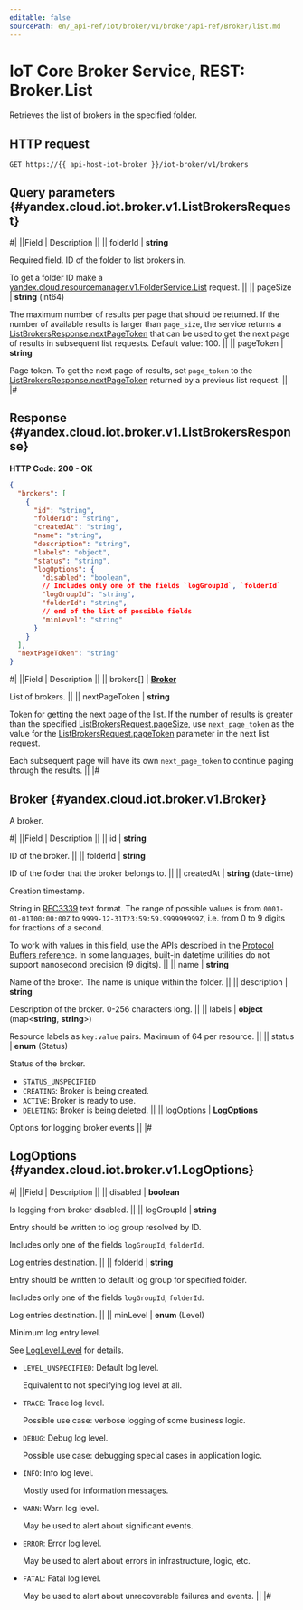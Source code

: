 ```yaml
---
editable: false
sourcePath: en/_api-ref/iot/broker/v1/broker/api-ref/Broker/list.md
---
```


# IoT Core Broker Service, REST: Broker.List

Retrieves the list of brokers in the specified folder.

## HTTP request

```
GET https://{{ api-host-iot-broker }}/iot-broker/v1/brokers
```

## Query parameters {#yandex.cloud.iot.broker.v1.ListBrokersRequest}

#|
||Field | Description ||
|| folderId | **string**

Required field. ID of the folder to list brokers in.

To get a folder ID make a [yandex.cloud.resourcemanager.v1.FolderService.List](/docs/resource-manager/api-ref/Folder/list#List) request. ||
|| pageSize | **string** (int64)

The maximum number of results per page that should be returned. If the number of available
results is larger than `page_size`, the service returns a [ListBrokersResponse.nextPageToken](#yandex.cloud.iot.broker.v1.ListBrokersResponse)
that can be used to get the next page of results in subsequent list requests.
Default value: 100. ||
|| pageToken | **string**

Page token. To get the next page of results, set `page_token` to the
[ListBrokersResponse.nextPageToken](#yandex.cloud.iot.broker.v1.ListBrokersResponse) returned by a previous list request. ||
|#

## Response {#yandex.cloud.iot.broker.v1.ListBrokersResponse}

**HTTP Code: 200 - OK**

```json
{
  "brokers": [
    {
      "id": "string",
      "folderId": "string",
      "createdAt": "string",
      "name": "string",
      "description": "string",
      "labels": "object",
      "status": "string",
      "logOptions": {
        "disabled": "boolean",
        // Includes only one of the fields `logGroupId`, `folderId`
        "logGroupId": "string",
        "folderId": "string",
        // end of the list of possible fields
        "minLevel": "string"
      }
    }
  ],
  "nextPageToken": "string"
}
```

#|
||Field | Description ||
|| brokers[] | **[Broker](#yandex.cloud.iot.broker.v1.Broker)**

List of brokers. ||
|| nextPageToken | **string**

Token for getting the next page of the list. If the number of results is greater than
the specified [ListBrokersRequest.pageSize](#yandex.cloud.iot.broker.v1.ListBrokersRequest), use `next_page_token` as the value
for the [ListBrokersRequest.pageToken](#yandex.cloud.iot.broker.v1.ListBrokersRequest) parameter in the next list request.

Each subsequent page will have its own `next_page_token` to continue paging through the results. ||
|#

## Broker {#yandex.cloud.iot.broker.v1.Broker}

A broker.

#|
||Field | Description ||
|| id | **string**

ID of the broker. ||
|| folderId | **string**

ID of the folder that the broker belongs to. ||
|| createdAt | **string** (date-time)

Creation timestamp.

String in [RFC3339](https://www.ietf.org/rfc/rfc3339.txt) text format. The range of possible values is from
`0001-01-01T00:00:00Z` to `9999-12-31T23:59:59.999999999Z`, i.e. from 0 to 9 digits for fractions of a second.

To work with values in this field, use the APIs described in the
[Protocol Buffers reference](https://developers.google.com/protocol-buffers/docs/reference/overview).
In some languages, built-in datetime utilities do not support nanosecond precision (9 digits). ||
|| name | **string**

Name of the broker. The name is unique within the folder. ||
|| description | **string**

Description of the broker. 0-256 characters long. ||
|| labels | **object** (map<**string**, **string**>)

Resource labels as `key:value` pairs. Maximum of 64 per resource. ||
|| status | **enum** (Status)

Status of the broker.

- `STATUS_UNSPECIFIED`
- `CREATING`: Broker is being created.
- `ACTIVE`: Broker is ready to use.
- `DELETING`: Broker is being deleted. ||
|| logOptions | **[LogOptions](#yandex.cloud.iot.broker.v1.LogOptions)**

Options for logging broker events ||
|#

## LogOptions {#yandex.cloud.iot.broker.v1.LogOptions}

#|
||Field | Description ||
|| disabled | **boolean**

Is logging from broker disabled. ||
|| logGroupId | **string**

Entry should be written to log group resolved by ID.

Includes only one of the fields `logGroupId`, `folderId`.

Log entries destination. ||
|| folderId | **string**

Entry should be written to default log group for specified folder.

Includes only one of the fields `logGroupId`, `folderId`.

Log entries destination. ||
|| minLevel | **enum** (Level)

Minimum log entry level.

See [LogLevel.Level](/docs/logging/api-ref/Export/run#yandex.cloud.logging.v1.LogLevel.Level) for details.

- `LEVEL_UNSPECIFIED`: Default log level.

  Equivalent to not specifying log level at all.
- `TRACE`: Trace log level.

  Possible use case: verbose logging of some business logic.
- `DEBUG`: Debug log level.

  Possible use case: debugging special cases in application logic.
- `INFO`: Info log level.

  Mostly used for information messages.
- `WARN`: Warn log level.

  May be used to alert about significant events.
- `ERROR`: Error log level.

  May be used to alert about errors in infrastructure, logic, etc.
- `FATAL`: Fatal log level.

  May be used to alert about unrecoverable failures and events. ||
|#